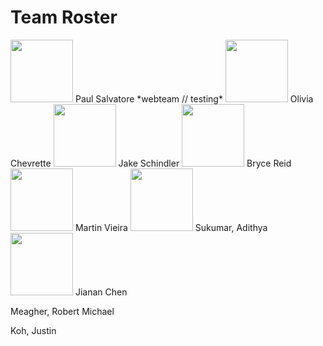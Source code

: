 # Team Roster

<img src="https://raw.githubusercontent.com/r-meagher/CS2212Group14/master/resources/paul.jpg?token=AX1VEvInn6xuL2OWdO0w4fjdUbRHsVZhks5YkPniwA%3D%3D" width="100" height="100" />
Paul Salvatore
*webteam // testing*


<img src="https://raw.githubusercontent.com/r-meagher/CS2212Group14/master/resources/olivia.jpg?token=AX1VEsVZPNmtyacqw_2MSw-Jk80z1ceqks5YkP42wA%3D%3D" width="100" height="100" /> 
Olivia Chevrette

<img src="https://github.com/r-meagher/CS2212Group14/blob/master/resources/jake.png?raw=true" width="100" height="100" />
Jake Schindler

<img src="https://github.com/r-meagher/CS2212Group14/blob/master/resources/bryce.png?raw=true" width="100" height="100" />
Bryce Reid

<img src="https://github.com/r-meagher/CS2212Group14/blob/master/resources/martin.png?raw=true" width="100" height="100" />
Martin Vieira

<img src="https://github.com/r-meagher/CS2212Group14/blob/master/resources/adithya.png?raw=true" width="100" height="100" />
Sukumar, Adithya

<img src="https://github.com/r-meagher/CS2212Group14/blob/master/resources/chen.png?raw=true" width="100" height="100" />
Jianan Chen 

Meagher, Robert Michael

Koh, Justin

